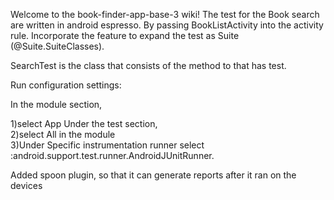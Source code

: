Welcome to the book-finder-app-base-3 wiki! The test for the Book search are written in android espresso. By passing BookListActivity into the activity rule. Incorporate the feature to expand the test as Suite (@Suite.SuiteClasses).

SearchTest is the class that consists of the method to that has test.

Run configuration settings:

In the module section,


1)select App Under the test section, 
<br />2)select All in the module 
<br />3)Under Specific instrumentation runner select :android.support.test.runner.AndroidJUnitRunner.


Added spoon plugin, so that it can generate reports after it ran on the devices
